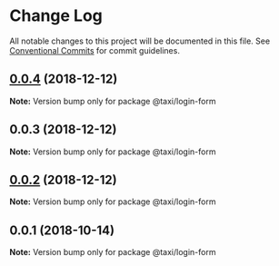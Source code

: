 # Change Log

All notable changes to this project will be documented in this file.
See [Conventional Commits](https://conventionalcommits.org) for commit guidelines.

## [0.0.4](https://github.com/serhii-havrylenko/monorepo-babel-ts-lerna-starter/compare/@taxi/login-form@0.0.3...@taxi/login-form@0.0.4) (2018-12-12)

**Note:** Version bump only for package @taxi/login-form





## 0.0.3 (2018-12-12)

**Note:** Version bump only for package @taxi/login-form





## [0.0.2](https://github.com/serhii-havrylenko/monorepo-babel-ts-lerna-starter/compare/@taxi/login-form@0.0.1...@taxi/login-form@0.0.2) (2018-12-12)

**Note:** Version bump only for package @taxi/login-form





<a name="0.0.1"></a>
## 0.0.1 (2018-10-14)

**Note:** Version bump only for package @taxi/login-form
